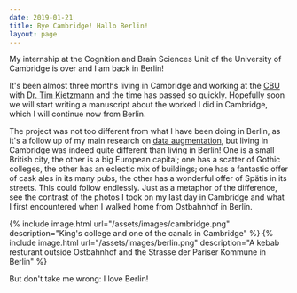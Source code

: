 ```yaml
---
date: 2019-01-21
title: Bye Cambridge! Hallo Berlin!
layout: page
---
```

My internship at the Cognition and Brain Sciences Unit of the University of Cambridge is over and I am back in Berlin!

It's been almost three months living in Cambridge and working at the [CBU](http://www.mrc-cbu.cam.ac.uk/) with [Dr. Tim Kietzmann](http://www.timkietzmann.de/) and the time has passed so quickly. Hopefully soon we will start writing a manuscript about the worked I did in Cambridge, which I will continue now from Berlin. 

The project was not too different from what I have been doing in Berlin, as it's a follow up of my main research on [data augmentation](https://arxiv.org/abs/1806.03852), but living in Cambridge was indeed quite different than living in Berlin! One is a small British city, the other is a big European capital; one has a scatter of Gothic colleges, the other has an eclectic mix of buildings; one has a fantastic offer of cask ales in its many pubs, the other has a wonderful offer of Spätis in its streets. This could follow endlessly. Just as a metaphor of the difference, see the contrast of the photos I took on my last day in Cambridge and what I first encountered when I walked home from Ostbahnhof in Berlin. 

{% include image.html url="/assets/images/cambridge.png" description="King's college and one of the canals in Cambridge" %}
{% include image.html url="/assets/images/berlin.png" description="A kebab resturant outside Ostbahnhof and the Strasse der Pariser Kommune in Berlin" %}

But don't take me wrong: I love Berlin!
